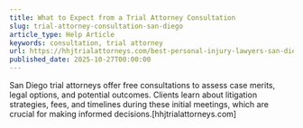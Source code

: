 ```yaml
---
title: What to Expect from a Trial Attorney Consultation
slug: trial-attorney-consultation-san-diego
article_type: Help Article
keywords: consultation, trial attorney
url: https://hhjtrialattorneys.com/best-personal-injury-lawyers-san-diego-ca/
published_date: 2025-10-27T00:00:00
---
```


San Diego trial attorneys offer free consultations to assess case merits, legal options, and potential outcomes. Clients learn about litigation strategies, fees, and timelines during these initial meetings, which are crucial for making informed decisions.[hhjtrialattorneys.com]